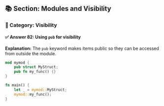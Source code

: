 ## 📚 Section: Modules and Visibility  
### 🔹 Category: Visibility  
#### ✅ Answer 82: Using `pub` for visibility

**Explanation:**
The `pub` keyword makes items public so they can be accessed from outside the module.

```rust
mod mymod {
    pub struct MyStruct;
    pub fn my_func() {}
}

fn main() {
    let _ = mymod::MyStruct;
    mymod::my_func();
}
```
